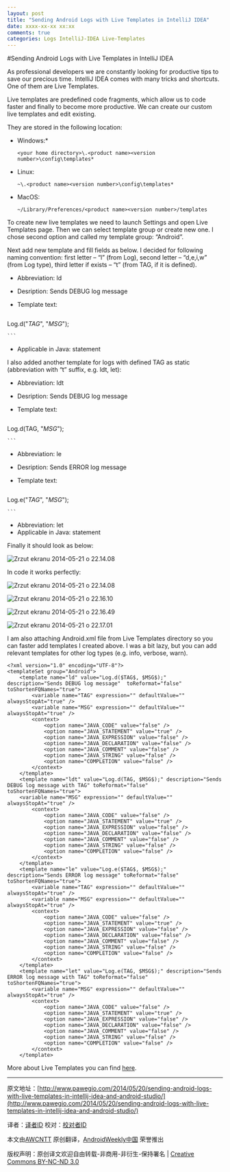 ```yaml
---
layout: post
title: "Sending Android Logs with Live Templates in IntelliJ IDEA"
date: xxxx-xx-xx xx:xx
comments: true
categories: Logs IntelliJ-IDEA Live-Templates
---
```


#Sending Android Logs with Live Templates in IntelliJ IDEA 

As professional developers we are constantly looking  for productive tips to save our precious time. IntelliJ IDEA comes with many tricks and shortcuts. One of them are Live Templates.

Live templates are predefined code fragments, which allow us to code faster and finally to become more productive. We can create our custom live templates and edit existing.


They are stored in the following location:

* Windows:* 

	`<your home directory>\.<product name><version number>\config\templates* `

* Linux:

	`~\.<product name><version number>\config\templates* `

* MacOS:

	`~/Library/Preferences/<product name><version number>/templates`

To create new live templates we need to launch Settings and open Live Templates page. Then we can select template group or create new one. I chose second option and called my template group: “Android”.


Next add new template and fill fields as below. I decided for following naming convention: first letter – “l” (from Log), second letter – “d,e,i,w” (from Log type), third letter if exists – “t” (from TAG, if it is defined).

* Abbreviation: ld
* Desription: Sends DEBUG log message
* Template text:

	```
Log.d("$TAG$", "$MSG$");
	
	```
	
* Applicable in Java: statement



I also added another template for logs with defined TAG as static (abbreviation with “t” suffix, e.g. ldt, let):

* Abbreviation: ldt
* Desription: Sends DEBUG log message
* Template text:

	```
Log.d(TAG, "$MSG$");

	```

* Abbreviation: le
* Desription: Sends ERROR log message
* Template text:

	```
Log.e("$TAG$", "$MSG$");

	```

* Abbreviation: let
* Applicable in Java: statement

Finally it should look as below:

![Zrzut ekranu 2014-05-21 o 22.14.08](http://awcntt-article-image.qiniudn.com/issue103_Zrzut-ekranu-2014-05-21-o-21.52.21-300x192.png)

In code it works perfectly:

![Zrzut ekranu 2014-05-21 o 22.14.08](http://awcntt-article-image.qiniudn.com/issue103_Zrzut-ekranu-2014-05-21-o-22.14.08.png)

![Zrzut ekranu 2014-05-21 o 22.16.10](http://awcntt-article-image.qiniudn.com/issue103_Zrzut-ekranu-2014-05-21-o-22.16.10.png)

![Zrzut ekranu 2014-05-21 o 22.16.49](http://www.pawegio.com/wp-content/uploads/2014/05/Zrzut-ekranu-2014-05-21-o-22.16.49.png)

![Zrzut ekranu 2014-05-21 o 22.17.01](http://awcntt-article-image.qiniudn.com/issue103_Zrzut-ekranu-2014-05-21-o-22.17.01.png)

I am also attaching Android.xml file from Live Templates directory so you can faster add templates I created above. I was a bit lazy, but you can add relevant templates for other log types (e.g. info, verbose, warn).

	<?xml version="1.0" encoding="UTF-8"?>
	<templateSet group="Android">
  		<template name="ld" value="Log.d($TAG$, $MSG$);" description="Sends DEBUG log message" 	toReformat="false" toShortenFQNames="true">
    		<variable name="TAG" expression="" defaultValue="" alwaysStopAt="true" />
    		<variable name="MSG" expression="" defaultValue="" alwaysStopAt="true" />
    		<context>
      			<option name="JAVA_CODE" value="false" />
      			<option name="JAVA_STATEMENT" value="true" />
      			<option name="JAVA_EXPRESSION" value="false" />
      			<option name="JAVA_DECLARATION" value="false" />
      			<option name="JAVA_COMMENT" value="false" />
      			<option name="JAVA_STRING" value="false" />
      			<option name="COMPLETION" value="false" />
    		</context>
  		</template>
  		<template name="ldt" value="Log.d(TAG, $MSG$);" description="Sends DEBUG log message with TAG" toReformat="false" toShortenFQNames="true">
    	<variable name="MSG" expression="" defaultValue="" alwaysStopAt="true" />
    		<context>
      			<option name="JAVA_CODE" value="false" />
      			<option name="JAVA_STATEMENT" value="true" />
      			<option name="JAVA_EXPRESSION" value="false" />
     	 		<option name="JAVA_DECLARATION" value="false" />
      			<option name="JAVA_COMMENT" value="false" />
      			<option name="JAVA_STRING" value="false" />
      			<option name="COMPLETION" value="false" />
    		</context>
  		</template>
  		<template name="le" value="Log.e($TAG$, $MSG$);" description="Sends ERROR log message" toReformat="false" toShortenFQNames="true">
    		<variable name="TAG" expression="" defaultValue="" alwaysStopAt="true" />
   			<variable name="MSG" expression="" defaultValue="" alwaysStopAt="true" />
    		<context>
      			<option name="JAVA_CODE" value="false" />
      			<option name="JAVA_STATEMENT" value="true" />
      			<option name="JAVA_EXPRESSION" value="false" />
      			<option name="JAVA_DECLARATION" value="false" />
      			<option name="JAVA_COMMENT" value="false" />
      			<option name="JAVA_STRING" value="false" />
      			<option name="COMPLETION" value="false" />
    		</context>
  		</template>
  		<template name="let" value="Log.e(TAG, $MSG$);" description="Sends ERROR log message with TAG" toReformat="false" toShortenFQNames="true">
    		<variable name="MSG" expression="" defaultValue="" alwaysStopAt="true" />
    		<context>
      			<option name="JAVA_CODE" value="false" />
      			<option name="JAVA_STATEMENT" value="true" />
      			<option name="JAVA_EXPRESSION" value="false" />
      			<option name="JAVA_DECLARATION" value="false" />
      			<option name="JAVA_COMMENT" value="false" />
      			<option name="JAVA_STRING" value="false" />
      			<option name="COMPLETION" value="false" />
    		</context>
  		</template>
</templateSet>

More about Live Templates you can find [here](http://www.jetbrains.com/idea/webhelp/live-templates.html).

---


原文地址：[http://www.pawegio.com/2014/05/20/sending-android-logs-with-live-templates-in-intellij-idea-and-android-studio/](http://www.pawegio.com/2014/05/20/sending-android-logs-with-live-templates-in-intellij-idea-and-android-studio/)

译者：[译者ID](https://github.com/译者ID) 校对：[校对者ID](https://github.com/校对者ID)

本文由[AWCNTT](https://github.com/AWCNTT) 原创翻译，[AndroidWeekly中国](http://www.androidweekly.cn/) 荣誉推出

版权声明：原创译文欢迎自由转载-非商用-非衍生-保持署名 | [Creative Commons BY-NC-ND 3.0](http://creativecommons.org/licenses/by-nc-nd/3.0/deed.zh)